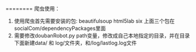 ========
爬虫使用：

1.  使用爬虫首先需要安装的包:
    beautifulsoup  html5lab  six
    上面三个包在socialCom/dependencyPackages里面
2. 需要修改doubanRobot.py
    path变量，修改成自己本地指定的目录，并在目录下面新建data/ 和 log/文件夹，和/log/lastlog.log文件

